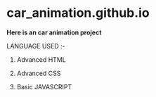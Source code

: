 # car_animation.github.io

**Here is an car animation project**

LANGUAGE USED :-

1. Advanced HTML

2. Advanced CSS 

3. Basic JAVASCRIPT

